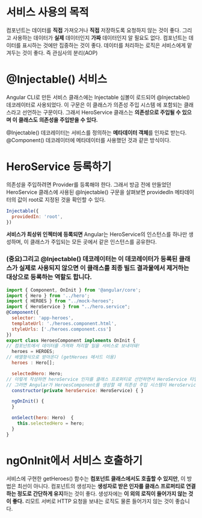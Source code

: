 #  서비스 사용의 목적
컴포넌트는 데이터를 **직접** 가져오거나 **직접** 저장하도록 요청하지 않는 것이 좋다.
그리고 사용하는 데이터가 **실제** 데이터인지 **가짜** 데이터인지 알 필요도 없다.
컴포넌트는 데이터를 표시하는 것에만 집중하는 것이 좋다.
데이터를 처리하는 로직은 서비스에게 맡겨두는 것이 좋다.
즉 관심사의 분리(AOP)

# @Injectable() 서비스
Angular CLI로 만든 서비스 클래스에는 Injectable 심볼이 로드되어 @Injectable() 데코레이터로 사용되었다. 
이 구문은 이 클래스가 의존성 주입 시스템 에 포함되는 클래스라고 선언하는 구문이다. 
그래서 HeroService 클래스는 **의존성으로 주입될 수 있으며 이 클래스도 의존성을 주입받을 수 있다.** 

@Injectable() 데코레이터는 서비스를 정의하는 **메타데이터 객체**를 인자로 받는다. 
@Component() 데코레이터에 메타데이터를 사용했던 것과 같은 방식이다.

# HeroService 등록하기
의존성을 주입하려면 Provider를 등록해야 한다.
그래서 방금 전에 만들었던 HeroService 클래스에 사용된 @Injectable() 구문을 살펴보면 providedIn 메타데이터의 값이 root로 지정된 것을 확인할 수 있다.
```js
Injectable({
  providedIn: 'root',
})
```
**서비스가 최상위 인젝터에 등록되면** Angular는 HeroService의 인스턴스를 하나만 생성하며, 이 클래스가 주입되는 모든 곳에서 같은 인스턴스를 공유한다.
### (중요)그리고 @Injectable() 데코레이터는 이 데코레이터가 등록된 클래스가 실제로 사용되지 않으면 이 클래스를 최종 빌드 결과물에서 제거하는 대상으로 등록하는 역할도 합니다.


```js
import { Component, OnInit } from '@angular/core';
import { Hero } from '../hero';
import { HEROES } from "../mock-heroes";
import { HeroService } from "../hero.service";
@Component({
  selector: 'app-heroes',
  templateUrl: './heroes.component.html',
  styleUrls: ['./heroes.component.css']
})
export class HeroesComponent implements OnInit {
// 컴포넌트에서 데이터를 가져와 처리할 일을 서비스로 보내야돼!
  heroes = HEROES;
// 배열형식으로 받아온다 (getHeroes 메서드 이용)
  heroes : Hero[];

  selectedHero: Hero;
// 이렇게 작성하면 heroService 인자를 클래스 프로퍼티로 선언하면서 HeroService 타입의 의존성 객체가 주입되기를 요청한다는 것을 의미한다.
// 그러면 Angular가 HeroesComponent를 생성할 때 의존성 주입 시스템이 HeroService의 인스턴스를 찾아서 heroService 라는 인자로 전달할 것이다.
  constructor(private heroService: HeroService) { }

  ngOnInit() {
  }

  onSelect(hero: Hero)  {
    this.selectedHero = hero;
  }
}
```

# ngOnInit에서 서비스 호출하기
서비스에 구현한 getHeroes() 함수는 **컴포넌트 클래스에서도 호출할 수 있지만**, 이 방법은 최선이 아니다.
컴포넌트의 생성자는 **생성자로 받은 인자를 클래스 프로퍼티로 연결하는 정도로 간단하게 유지**하는 것이 좋다. 
생성자에는 **이 외의 로직이 들어가지 않는 것이 좋다.** 
리모트 서버로 HTTP 요청을 보내는 로직도 물론 들어가지 않는 것이 좋습니다.
